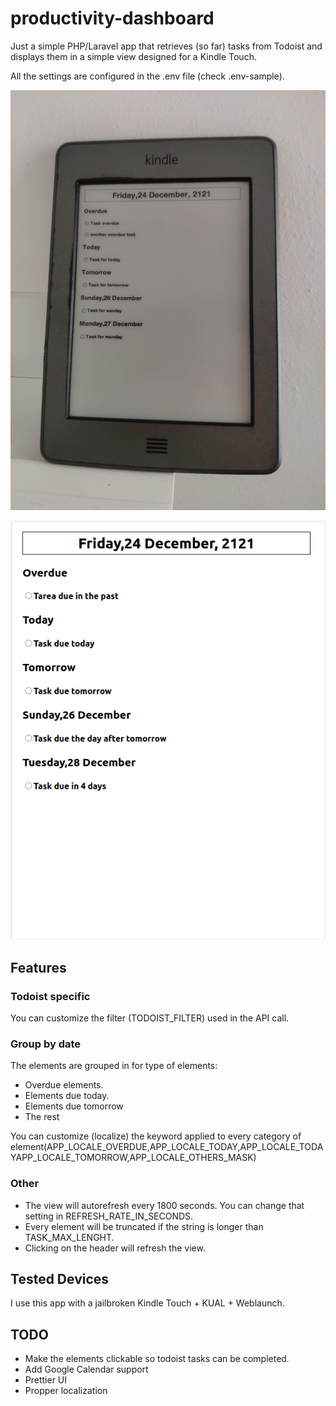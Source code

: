 # productivity-dashboard

Just a simple PHP/Laravel app that retrieves (so far) tasks from Todoist and displays them in a simple view designed for a Kindle Touch.

All the settings are configured in the .env file (check .env-sample).

![](resources/img/kindle.jpg)

![](resources/img/index.png)

## Features

### Todoist specific

You can customize the filter (TODOIST_FILTER) used in the API call.

### Group by date

The elements are grouped in for type of elements:

- Overdue elements.
- Elements due today.
- Elements due tomorrow
- The rest

You can customize (localize) the keyword applied to every category of element(APP_LOCALE_OVERDUE,APP_LOCALE_TODAY,APP_LOCALE_TODAYAPP_LOCALE_TOMORROW,APP_LOCALE_OTHERS_MASK)

### Other

* The view will autorefresh every 1800 seconds. You can change that setting in REFRESH_RATE_IN_SECONDS.
* Every element will be truncated if the string is longer than TASK_MAX_LENGHT.
* Clicking on the header will refresh the view.

## Tested Devices

I use this app with a jailbroken Kindle Touch + KUAL + Weblaunch.

## TODO

- Make the elements clickable so todoist tasks can be completed.
- Add Google Calendar support
- Prettier UI
- Propper localization
